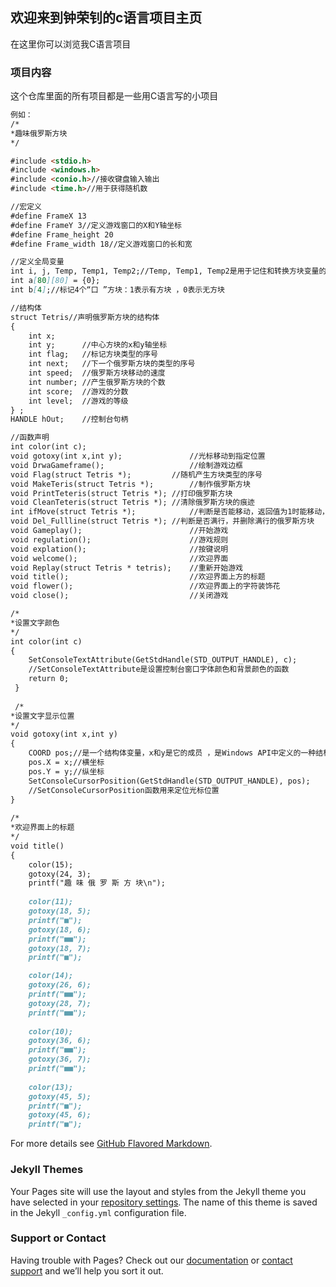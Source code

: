 ## 欢迎来到钟荣钊的c语言项目主页

在这里你可以浏览我C语言项目

### 项目内容

这个仓库里面的所有项目都是一些用C语言写的小项目

```markdown
例如：
/*
*趣味俄罗斯方块
*/

#include <stdio.h>
#include <windows.h>
#include <conio.h>//接收键盘输入输出
#include <time.h>//用于获得随机数

//宏定义 
#define FrameX 13
#define FrameY 3//定义游戏窗口的X和Y轴坐标
#define Frame_height 20
#define Frame_width 18//定义游戏窗口的长和宽

//定义全局变量
int i, j, Temp, Temp1, Temp2;//Temp, Temp1, Temp2是用于记住和转换方块变量的值
int a[80][80] = {0};
int b[4];//标记4个“口 ”方块：1表示有方块 ，0表示无方块

//结构体
struct Tetris//声明俄罗斯方块的结构体 
{
	int x;			
	int y;		//中心方块的x和y轴坐标	
	int flag;	//标记方块类型的序号 
	int next;	//下一个俄罗斯方块的类型的序号 
	int speed;	//俄罗斯方块移动的速度 
	int number;	//产生俄罗斯方块的个数 
	int score;	//游戏的分数 
	int level;  //游戏的等级 
} ;
HANDLE hOut;	//控制台句柄 

//函数声明
int color(int c);						
void gotoxy(int x,int y);				//光标移动到指定位置 
void DrwaGameframe();					//绘制游戏边框 
void Flag(struct Tetris *);			//随机产生方块类型的序号 
void MakeTeris(struct Tetris *);		//制作俄罗斯方块 
void PrintTeteris(struct Tetris *);	//打印俄罗斯方块 
void CleanTeteris(struct Tetris *);	//清除俄罗斯方块的痕迹 
int ifMove(struct Tetris *);			//判断是否能移动，返回值为1时能移动，否则不能移动 
void Del_Fullline(struct Tetris *);	//判断是否满行，并删除满行的俄罗斯方块 
void Gameplay();						//开始游戏 
void regulation();						//游戏规则 
void explation();						//按键说明 
void welcome();							//欢迎界面 
void Replay(struct Tetris * tetris);	//重新开始游戏 
void title();							//欢迎界面上方的标题 
void flower();							//欢迎界面上的字符装饰花 
void close();							//关闭游戏

/* 
*设置文字颜色
*/ 
int color(int c) 
{
	SetConsoleTextAttribute(GetStdHandle(STD_OUTPUT_HANDLE), c); 
	//SetConsoleTextAttribute是设置控制台窗口字体颜色和背景颜色的函数 
	return 0;
 } 
 
 /* 
*设置文字显示位置
*/ 
void gotoxy(int x,int y)
{
	COORD pos;//是一个结构体变量，x和y是它的成员 ，是Windows API中定义的一种结构，表示一个字符在控制台屏幕上的坐标 
	pos.X = x;//横坐标 
	pos.Y = y;//纵坐标 
	SetConsoleCursorPosition(GetStdHandle(STD_OUTPUT_HANDLE), pos);
	//SetConsoleCursorPosition函数用来定位光标位置 
}
 
/* 
*欢迎界面上的标题
*/
void title()
{
	color(15);
	gotoxy(24, 3);
	printf("趣 味 俄 罗 斯 方 块\n"); 
	
	color(11);
	gotoxy(18, 5); 
	printf("■");
	gotoxy(18, 6);
	printf("■■");
	gotoxy(18, 7);
	printf("■");

	color(14);
	gotoxy(26, 6); 
	printf("■■");
	gotoxy(28, 7);
	printf("■■");
	
	color(10);
	gotoxy(36, 6);
	printf("■■");
	gotoxy(36, 7);
	printf("■■");
	
	color(13);
	gotoxy(45, 5);
	printf("■");
	gotoxy(45, 6);
	printf("■");
```

For more details see [GitHub Flavored Markdown](https://guides.github.com/features/mastering-markdown/).

### Jekyll Themes

Your Pages site will use the layout and styles from the Jekyll theme you have selected in your [repository settings](https://github.com/zhongrongzhao/The-C-language-project/settings). The name of this theme is saved in the Jekyll `_config.yml` configuration file.

### Support or Contact

Having trouble with Pages? Check out our [documentation](https://help.github.com/categories/github-pages-basics/) or [contact support](https://github.com/contact) and we’ll help you sort it out.
